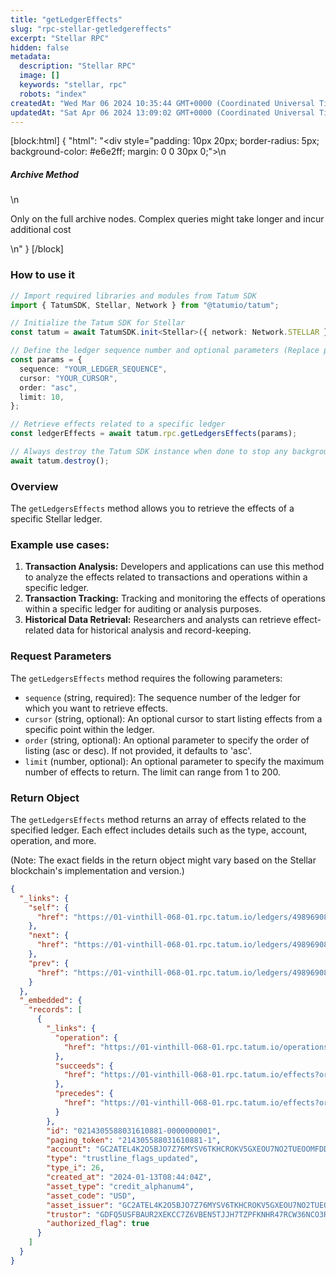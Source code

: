 ```yaml
---
title: "getLedgerEffects"
slug: "rpc-stellar-getledgereffects"
excerpt: "Stellar RPC"
hidden: false
metadata: 
  description: "Stellar RPC"
  image: []
  keywords: "stellar, rpc"
  robots: "index"
createdAt: "Wed Mar 06 2024 10:35:44 GMT+0000 (Coordinated Universal Time)"
updatedAt: "Sat Apr 06 2024 13:09:02 GMT+0000 (Coordinated Universal Time)"
---
```

[block:html]
{
  "html": "<div style=\"padding: 10px 20px; border-radius: 5px; background-color: #e6e2ff; margin: 0 0 30px 0;\">\n  <h5>Archive Method</h5>\n  <p>Only on the full archive nodes. Complex queries might take longer and incur additional cost</p>\n</div>"
}
[/block]


### How to use it

```typescript
// Import required libraries and modules from Tatum SDK
import { TatumSDK, Stellar, Network } from "@tatumio/tatum";

// Initialize the Tatum SDK for Stellar
const tatum = await TatumSDK.init<Stellar>({ network: Network.STELLAR });

// Define the ledger sequence number and optional parameters (Replace placeholders with actual values and remove redundant)
const params = {
  sequence: "YOUR_LEDGER_SEQUENCE",
  cursor: "YOUR_CURSOR",
  order: "asc",
  limit: 10,
};

// Retrieve effects related to a specific ledger
const ledgerEffects = await tatum.rpc.getLedgersEffects(params);

// Always destroy the Tatum SDK instance when done to stop any background processes
await tatum.destroy();
```

### Overview

The `getLedgersEffects` method allows you to retrieve the effects of a specific Stellar ledger.

### Example use cases:

1. **Transaction Analysis:** Developers and applications can use this method to analyze the effects related to transactions and operations within a specific ledger.
2. **Transaction Tracking:** Tracking and monitoring the effects of operations within a specific ledger for auditing or analysis purposes.
3. **Historical Data Retrieval:** Researchers and analysts can retrieve effect-related data for historical analysis and record-keeping.

### Request Parameters

The `getLedgersEffects` method requires the following parameters:

- `sequence` (string, required): The sequence number of the ledger for which you want to retrieve effects.
- `cursor` (string, optional): An optional cursor to start listing effects from a specific point within the ledger.
- `order` (string, optional): An optional parameter to specify the order of listing (asc or desc). If not provided, it defaults to 'asc'.
- `limit` (number, optional): An optional parameter to specify the maximum number of effects to return. The limit can range from 1 to 200.

### Return Object

The `getLedgersEffects` method returns an array of effects related to the specified ledger. Each effect includes details such as the type, account, operation, and more.

(Note: The exact fields in the return object might vary based on the Stellar blockchain's implementation and version.)

```json
{
  "_links": {
    "self": {
      "href": "https://01-vinthill-068-01.rpc.tatum.io/ledgers/49896908/effects?cursor=&limit=10&order=asc"
    },
    "next": {
      "href": "https://01-vinthill-068-01.rpc.tatum.io/ledgers/49896908/effects?cursor=214305588031623169-6&limit=10&order=asc"
    },
    "prev": {
      "href": "https://01-vinthill-068-01.rpc.tatum.io/ledgers/49896908/effects?cursor=214305588031610881-1&limit=10&order=desc"
    }
  },
  "_embedded": {
    "records": [
      {
        "_links": {
          "operation": {
            "href": "https://01-vinthill-068-01.rpc.tatum.io/operations/214305588031610881"
          },
          "succeeds": {
            "href": "https://01-vinthill-068-01.rpc.tatum.io/effects?order=desc&cursor=214305588031610881-1"
          },
          "precedes": {
            "href": "https://01-vinthill-068-01.rpc.tatum.io/effects?order=asc&cursor=214305588031610881-1"
          }
        },
        "id": "0214305588031610881-0000000001",
        "paging_token": "214305588031610881-1",
        "account": "GC2ATEL4K2O5BJO7Z76MYSV6TKHCROKV5GXEOU7NO2TUEOOMFDDIPWID",
        "type": "trustline_flags_updated",
        "type_i": 26,
        "created_at": "2024-01-13T08:44:04Z",
        "asset_type": "credit_alphanum4",
        "asset_code": "USD",
        "asset_issuer": "GC2ATEL4K2O5BJO7Z76MYSV6TKHCROKV5GXEOU7NO2TUEOOMFDDIPWID",
        "trustor": "GDFQ5USFBAUR2XEKCC7Z6VBEN5TJJH7TZPFKNHR47RCW36NCO3RQ5U5T",
        "authorized_flag": true
      }
    ]
  }
}
```

